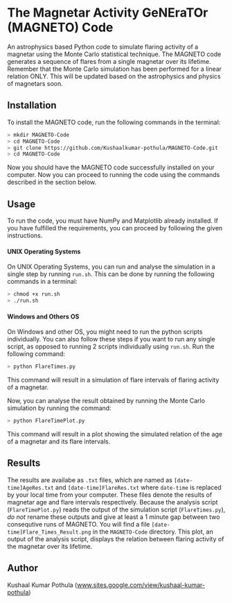 # The Magnetar Activity GeNEraTOr (MAGNETO) Code
An astrophysics based Python code to simulate flaring activity of a magnetar using the Monte Carlo statistical technique. 
The MAGNETO code generates a sequence of flares from a single magnetar over its lifetime. Remember that the Monte Carlo simulation has been performed for a linear relation ONLY. This will be updated based on the astrophysics and physics of magnetars soon.


## Installation

To install the MAGNETO code, run the following commands in the terminal:
```bash
> mkdir MAGNETO-Code
> cd MAGNETO-Code
> git clone https://github.com/Kushaalkumar-pothula/MAGNETO-Code.git
> cd MAGNETO-Code
```
Now you should have the MAGNETO code successfully installed on your computer. Now you can proceed to running the code using the commands described in the section below.

## Usage
To run the code, you must have NumPy and Matplotlib already installed. 
If you have fulfilled the requirements, you can proceed by following the given instructions.

#### UNIX Operating Systems
On UNIX Operating Systems, you can run and analyse the simulation in a single step by running ```run.sh```. This can be done by running the following commands in a terminal:
```bash
> chmod +x run.sh
> ./run.sh
```

#### Windows and Others OS
On Windows and other OS, you might need to run the python scripts individually. You can also follow these steps if you want to run any single script, as opposed to running 2 scripts individually using ```run.sh```.
Run the following command:
```bash
> python FlareTimes.py
```
This command  will result in a simulation of flare intervals of flaring activity of a magnetar.

Now, you can analyse the result obtained by running the Monte Carlo simulation by running the command:
```bash
> python FlareTimePlot.py
```
This command will result in a plot showing the simulated relation of the age of a magnetar and its flare intervals.

## Results
The results are availabe as ```.txt``` files, which are named as ```[date-time]AgeRes.txt``` and ```[date-time]FlareRes.txt``` where ```date-time``` is replaced by your local time from your computer. These files denote the results of magnetar age and flare intervals respectively. Because the analysis script (```FlareTimePlot.py```) reads the output of the simulation script (```FlareTimes.py```), *do not* rename these outputs and give at least a 1 minute gap between two consequtive runs of MAGNETO.
You will find a file ```[date-time]Flare_Times_Result.png``` in the ```MAGNETO-Code``` directory. This plot, an output of the analysis script, displays the relation between flaring activity of the magnetar over its lifetime.

## Author
Kushaal Kumar Pothula (www.sites.google.com/view/kushaal-kumar-pothula)
